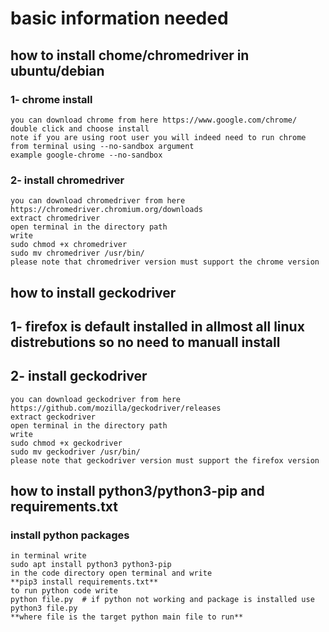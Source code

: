 # basic information needed
## how to install chome/chromedriver in ubuntu/debian 
  ### 1- chrome install 
    you can download chrome from here https://www.google.com/chrome/
    double click and choose install
    note if you are using root user you will indeed need to run chrome from terminal using --no-sandbox argument
    example google-chrome --no-sandbox  

  ### 2- install chromedriver
    you can download chromedriver from here https://chromedriver.chromium.org/downloads
    extract chromedriver 
    open terminal in the directory path
    write 
    sudo chmod +x chromedriver
    sudo mv chromedriver /usr/bin/  
    please note that chromedriver version must support the chrome version  
      
## how to install geckodriver
  ## 1- firefox is default installed in allmost all linux distrebutions so no need to manuall install
  ## 2- install geckodriver
    you can download geckodriver from here https://github.com/mozilla/geckodriver/releases
    extract geckodriver 
    open terminal in the directory path
    write 
    sudo chmod +x geckodriver
    sudo mv geckodriver /usr/bin/  
    please note that geckodriver version must support the firefox version  

## how to install python3/python3-pip and requirements.txt
  ### install python packages
    in terminal write 
    sudo apt install python3 python3-pip
    in the code directory open terminal and write
    **pip3 install requirements.txt**
    to run python code write
    python file.py  # if python not working and package is installed use
    python3 file.py
    **where file is the target python main file to run**
    
    
